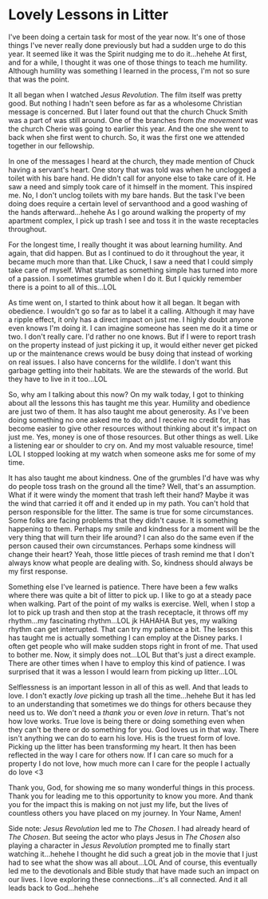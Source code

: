 # Lovely Lessons in Litter

I've been doing a certain task for most of the year now. It's one of those things I've never really done previously but had a sudden urge to do this year. It seemed like it was the Spirit nudging me to do it...hehehe At first, and for a while, I thought it was one of those things to teach me humility. Although humility was something I learned in the process, I'm not so sure that was the point.

It all began when I watched *Jesus Revolution*. The film itself was pretty good. But nothing I hadn't seen before as far as a wholesome Christian message is concerned. But I later found out that the church Chuck Smith was a part of was still around. One of the branches from *the movement* was the church Cherie was going to earlier this year. And the one she went to back when she first went to church. So, it was the first one we attended together in our fellowship.

In one of the messages I heard at the church, they made mention of Chuck having a servant's heart. One story that was told was when he unclogged a toilet with his bare hand. He didn't call for anyone else to take care of it. He saw a need and simply took care of it himself in the moment. This inspired me. No, I don't unclog toilets with my bare hands. But the task I've been doing does require a certain level of servanthood and a good washing of the hands afterward...hehehe As I go around walking the property of my apartment complex, I pick up trash I see and toss it in the waste receptacles throughout.

For the longest time, I really thought it was about learning humility. And again, that did happen. But as I continued to do it throughout the year, it became much more than that. Like Chuck, I saw a need that I could simply take care of myself. What started as something simple has turned into more of a passion. I sometimes grumble when I do it. But I quickly remember there is a point to all of this...LOL

As time went on, I started to think about how it all began. It began with obedience. I wouldn't go so far as to label it a calling. Although it may have a ripple effect, it only has a direct impact on just me. I highly doubt anyone even knows I'm doing it. I can imagine someone has seen me do it a time or two. I don't really care. I'd rather no one knows. But if I were to report trash on the property instead of just picking it up, it would either never get picked up or the maintenance crews would be busy doing that instead of working on real issues. I also have concerns for the wildlife. I don't want this garbage getting into their habitats. We are the stewards of the world. But they have to live in it too...LOL

So, why am I talking about this now? On my walk today, I got to thinking about all the lessons this has taught me this year. Humility and obedience are just two of them. It has also taught me about generosity. As I've been doing something no one asked me to do, and I receive no credit for, it has become easier to give other resources without thinking about it's impact on just me. Yes, money is one of those resources. But other things as well. Like a listening ear or shoulder to cry on. And my most valuable resource, time! LOL I stopped looking at my watch when someone asks me for some of my time.

It has also taught me about kindness. One of the grumbles I'd have was why do people toss trash on the ground all the time? Well, that's an assumption. What if it were windy the moment that trash left their hand? Maybe it was the wind that carried it off and it ended up in my path. You can't hold that person responsible for the litter. The same is true for some circumstances. Some folks are facing problems that they didn't cause. It is something happening to them. Perhaps my smile and kindness for a moment will be the very thing that will turn their life around? I can also do the same even if the person caused their own circumstances. Perhaps some kindness will change their heart? Yeah, those little pieces of trash remind me that I don't always know what people are dealing with. So, kindness should always be my first response.

Something else I've learned is patience. There have been a few walks where there was quite a bit of litter to pick up. I like to go at a steady pace when walking. Part of the point of my walks is exercise. Well, when I stop a lot to pick up trash and then stop at the trash receptacle, it throws off my rhythm...my fascinating rhythm...LOL jk HAHAHA But yes, my walking rhythm can get interrupted. That can try my patience a bit. The lesson this has taught me is actually something I can employ at the Disney parks. I often get people who will make sudden stops right in front of me. That used to bother me. Now, it simply does not...LOL But that's just a direct example. There are other times when I have to employ this kind of patience. I was surprised that it was a lesson I would learn from picking up litter...LOL

Selflessness is an important lesson in all of this as well. And that leads to love. I don't exactly *love* picking up trash all the time...hehehe But it has led to an understanding that sometimes we do things for others because they need us to. We don't need a *thank you* or even *love* in return. That's not how love works. True love is being there or doing something even when they can't be there or do something for you. God loves us in that way. There isn't anything we can do to earn his love. His is the truest form of love. Picking up the litter has been transforming my heart. It then has been reflected in the way I care for others now. If I can care so much for a property I do not love, how much more can I care for the people I actually do love <3

Thank you, God, for showing me so many wonderful things in this process. Thank you for leading me to this opportunity to know you more. And thank you for the impact this is making on not just my life, but the lives of countless others you have placed on my journey. In Your Name, Amen!

Side note: *Jesus Revolution* led me to *The Chosen*. I had already heard of *The Chosen*. But seeing the actor who plays Jesus in *The Chosen* also playing a character in *Jesus Revolution* prompted me to finally start watching it...hehehe I thought he did such a great job in the movie that I just had to see what the show was all about...LOL And of course, this eventually led me to the devotionals and Bible study that have made such an impact on our lives. I love exploring these connections...it's all connected. And it all leads back to God...hehehe